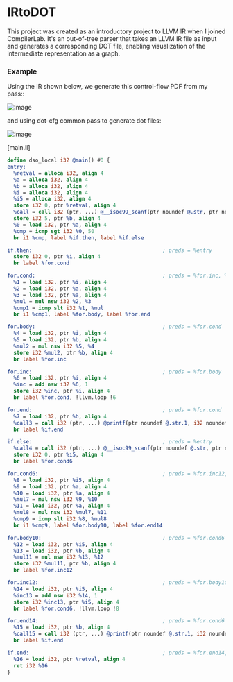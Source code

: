 # IRtoDOT
This project was created as an introductory project to LLVM IR when I joined CompilerLab. It's an out-of-tree parser that takes an LLVM IR file as input and generates a corresponding DOT file, enabling visualization of the intermediate representation as a graph.

### Example

Using the IR shown below, we generate this control-flow PDF from my pass::

![image](https://github.com/user-attachments/assets/fb6a0934-cdd5-4243-86dd-27932e0d2f2a)

and using dot-cfg common pass to generate dot files:

![image](https://github.com/user-attachments/assets/7949e900-411f-44d5-bb92-d2236b0522d9)

[main.ll]
``` llvm
define dso_local i32 @main() #0 {
entry:
  %retval = alloca i32, align 4
  %a = alloca i32, align 4
  %b = alloca i32, align 4
  %i = alloca i32, align 4
  %i5 = alloca i32, align 4
  store i32 0, ptr %retval, align 4
  %call = call i32 (ptr, ...) @__isoc99_scanf(ptr noundef @.str, ptr noundef %a)
  store i32 5, ptr %b, align 4
  %0 = load i32, ptr %a, align 4
  %cmp = icmp sgt i32 %0, 50
  br i1 %cmp, label %if.then, label %if.else

if.then:                                          ; preds = %entry
  store i32 0, ptr %i, align 4
  br label %for.cond

for.cond:                                         ; preds = %for.inc, %if.then
  %1 = load i32, ptr %i, align 4
  %2 = load i32, ptr %a, align 4
  %3 = load i32, ptr %a, align 4
  %mul = mul nsw i32 %2, %3
  %cmp1 = icmp slt i32 %1, %mul
  br i1 %cmp1, label %for.body, label %for.end

for.body:                                         ; preds = %for.cond
  %4 = load i32, ptr %i, align 4
  %5 = load i32, ptr %b, align 4
  %mul2 = mul nsw i32 %5, %4
  store i32 %mul2, ptr %b, align 4
  br label %for.inc

for.inc:                                          ; preds = %for.body
  %6 = load i32, ptr %i, align 4
  %inc = add nsw i32 %6, 1
  store i32 %inc, ptr %i, align 4
  br label %for.cond, !llvm.loop !6

for.end:                                          ; preds = %for.cond
  %7 = load i32, ptr %b, align 4
  %call3 = call i32 (ptr, ...) @printf(ptr noundef @.str.1, i32 noundef %7)
  br label %if.end

if.else:                                          ; preds = %entry
  %call4 = call i32 (ptr, ...) @__isoc99_scanf(ptr noundef @.str, ptr noundef %a)
  store i32 0, ptr %i5, align 4
  br label %for.cond6

for.cond6:                                        ; preds = %for.inc12, %if.else
  %8 = load i32, ptr %i5, align 4
  %9 = load i32, ptr %a, align 4
  %10 = load i32, ptr %a, align 4
  %mul7 = mul nsw i32 %9, %10
  %11 = load i32, ptr %a, align 4
  %mul8 = mul nsw i32 %mul7, %11
  %cmp9 = icmp slt i32 %8, %mul8
  br i1 %cmp9, label %for.body10, label %for.end14

for.body10:                                       ; preds = %for.cond6
  %12 = load i32, ptr %i5, align 4
  %13 = load i32, ptr %b, align 4
  %mul11 = mul nsw i32 %13, %12
  store i32 %mul11, ptr %b, align 4
  br label %for.inc12

for.inc12:                                        ; preds = %for.body10
  %14 = load i32, ptr %i5, align 4
  %inc13 = add nsw i32 %14, 1
  store i32 %inc13, ptr %i5, align 4
  br label %for.cond6, !llvm.loop !8

for.end14:                                        ; preds = %for.cond6
  %15 = load i32, ptr %b, align 4
  %call15 = call i32 (ptr, ...) @printf(ptr noundef @.str.1, i32 noundef %15)
  br label %if.end

if.end:                                           ; preds = %for.end14, %for.end
  %16 = load i32, ptr %retval, align 4
  ret i32 %16
}


```

